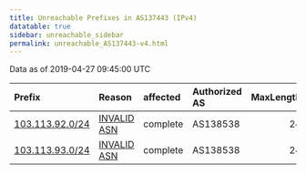 ```yaml
---
title: Unreachable Prefixes in AS137443 (IPv4)
datatable: true
sidebar: unreachable_sidebar
permalink: unreachable_AS137443-v4.html
---
```


Data as of 2019-04-27 09:45:00 UTC


<div class="datatable-begin"></div>

| Prefix                                                   | Reason                                                                                                  | affected   | Authorized AS   |   MaxLength | Anchor                                       |   unreachable /24s |
|:---------------------------------------------------------|:--------------------------------------------------------------------------------------------------------|:-----------|:----------------|------------:|:---------------------------------------------|-------------------:|
| [103.113.92.0/24](https://stat.ripe.net/103.113.92.0/24) | [INVALID ASN](https://rpki-validator.ripe.net/announcement-preview?asn=AS137443&prefix=103.113.92.0/24) | complete   | AS138538        |          24 | [APNIC](unreachable_APNIC_RPKI_Root-v4.html) |                  1 |
| [103.113.93.0/24](https://stat.ripe.net/103.113.93.0/24) | [INVALID ASN](https://rpki-validator.ripe.net/announcement-preview?asn=AS137443&prefix=103.113.93.0/24) | complete   | AS138538        |          24 | [APNIC](unreachable_APNIC_RPKI_Root-v4.html) |                  1 |

<div class="datatable-end"></div>